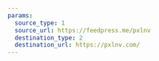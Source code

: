 ```yaml
---
params:
  source_type: 1
  source_url: https://feedpress.me/pxlnv
  destination_type: 2
  destination_url: https://pxlnv.com/
---
```

